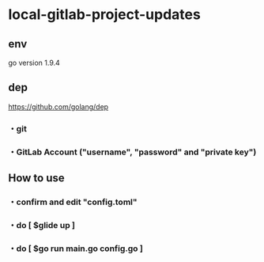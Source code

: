 # local-gitlab-project-updates

## env

go version 1.9.4

## dep

https://github.com/golang/dep

### ・git

### ・GitLab Account ("username", "password" and "private key")

## How to use

### ・confirm and edit "config.toml"

### ・do [ $glide up ]

### ・do [ $go run main.go config.go ]
